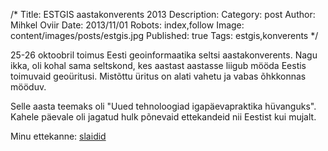 /*
Title: ESTGIS aastakonverents 2013
Description:
Category: post
Author: Mihkel Oviir
Date: 2013/11/01
Robots: index,follow
Image: content/images/posts/estgis.jpg
Published: true
Tags: estgis,konverents
*/

25-26 oktoobril toimus Eesti geoinformaatika seltsi aastakonverents.
Nagu ikka, oli kohal sama seltskond, kes aastast aastasse liigub mööda Eestis toimuvaid geoüritusi.
Mistõttu üritus on alati vahetu ja vabas õhkkonnas mööduv.

Selle aasta teemaks oli "Uued tehnoloogiad igapäevapraktika hüvanguks".
Kahele päevale oli jagatud hulk põnevaid ettekandeid nii Eestist kui mujalt.

Minu ettekanne: [slaidid](http://hub.sookoll.ee/estgis2013)

<!--excerpt-->